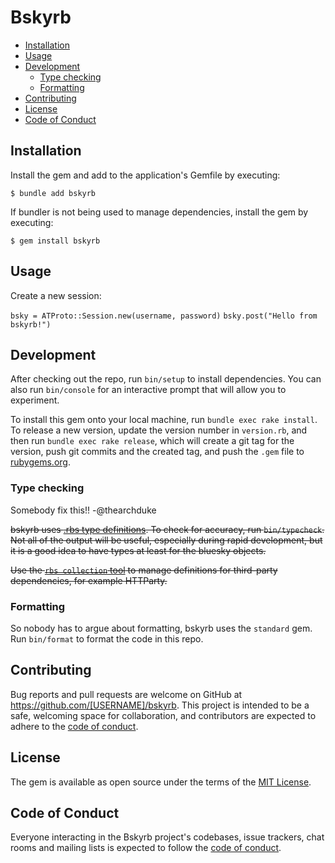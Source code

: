 # Bskyrb

- [Installation](#installation)
- [Usage](#usage)
- [Development](#development)
  - [Type checking](#type-checking)
  - [Formatting](#formatting)
- [Contributing](#contributing)
- [License](#license)
- [Code of Conduct](#code-of-conduct)

## Installation

Install the gem and add to the application's Gemfile by executing:

    $ bundle add bskyrb

If bundler is not being used to manage dependencies, install the gem by executing:

    $ gem install bskyrb

## Usage

Create a new session:

`bsky = ATProto::Session.new(username, password)`
`bsky.post("Hello from bskyrb!")`

## Development

After checking out the repo, run `bin/setup` to install dependencies. You can also run `bin/console` for an interactive prompt that will allow you to experiment.

To install this gem onto your local machine, run `bundle exec rake install`. To release a new version, update the version number in `version.rb`, and then run `bundle exec rake release`, which will create a git tag for the version, push git commits and the created tag, and push the `.gem` file to [rubygems.org](https://rubygems.org).

### Type checking

Somebody fix this!! -@thearchduke

~~bskyrb uses [.rbs type definitions](https://github.com/ruby/rbs). To check for accuracy, run `bin/typecheck`. Not all of the output will be useful, especially during rapid development, but it is a good idea to have types at least for the bluesky objects.~~

~~Use the [`rbs collection` tool](https://github.com/ruby/rbs/blob/master/docs/collection.md) to manage definitions for third-party dependencies, for example HTTParty.~~

### Formatting

So nobody has to argue about formatting, bskyrb uses the `standard` gem. Run `bin/format` to format the code in this repo.

## Contributing

Bug reports and pull requests are welcome on GitHub at https://github.com/[USERNAME]/bskyrb. This project is intended to be a safe, welcoming space for collaboration, and contributors are expected to adhere to the [code of conduct](https://github.com/[USERNAME]/bskyrb/blob/master/CODE_OF_CONDUCT.md).

## License

The gem is available as open source under the terms of the [MIT License](https://opensource.org/licenses/MIT).

## Code of Conduct

Everyone interacting in the Bskyrb project's codebases, issue trackers, chat rooms and mailing lists is expected to follow the [code of conduct](https://github.com/[USERNAME]/bskyrb/blob/master/CODE_OF_CONDUCT.md).
